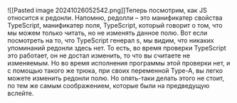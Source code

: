 ![[Pasted image 20241026052542.png]]Теперь посмотрим, как JS относится к редонли.
Напомню, редолли – это манификатер свойства TypeScript,
манификатер поля, TypeScript, который говорит о том,
что мы можем только читать, но не изменять данное
полю.
Вот если посмотреть на то, что TypeScript генерал
s, мы видим, что никаких упоминаний редонли здесь нет.
То есть, во время проверки TypeScript это работает,
он не достал изменить, то что вы считаете
не изменяемым.
Но во время исполнения программы этой проверки нет,
и с помощью такого же трюка, при своих переменной
Type-A, вы легко можете изменить редонли полю.
Но опять-таки делать этого не стоит,
по тем же самым соображением, которые были на
предведущую вслейте.
